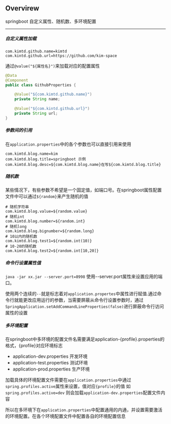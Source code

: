 ## Overvirew
springboot 自定义属性、随机数、多环境配置

---
##### 自定义属性加载
```
com.kimtd.github.name=kimtd
com.kintd.github.url=https://github.com/kim-space
```
通过`@value("${属性名}")`来加载对应的配置属性
```java
@Data
@Component
public class GithubProperties {
    
    @Value("${com.kimtd.github.name}")
    private String name;
    
    @Value("${com.kintd.github.url}")
    private String url;
}
```

##### 参数间的引用
在`application.properties`中的各个参数也可以直接引用来使用
```
com.kimtd.blog.name=kim
com.kimtd.blog.title=springboot 示例
com.kimtd.blog.desc=${com.kimtd.blog.name}在写${com.kimtd.blog.title}
```

##### 随机数
某些情况下，有些参数不希望是一个固定值，如端口号。在springboot属性配置文件中可以通过`${random}`来产生随机的值
```
# 随机字符串
com.kimtd.blog.value=${random.value}
# 随机int
com.kimtd.blog.number=${random.int}
# 随机long
com.kimtd.blog.bignumber=${random.long}
# 10以内的随机数
com.kimtd.blog.test1=${random.int(10)}
# 10-20的随机数
com.kimtd.blog.test2=${random.int[10,20]}

```
##### 命令行设置属性值
`java -jar xx.jar --server.port=8998` 使用--server.port属性来设置应用的端口。

使用两个连续的`--`就是标志着对`application.propertes`中属性进行赋值.通过命令行就能更改应用运行的参数，当需要屏蔽从命令行设置参数时，通过`SpringApplication.setAddCommandLineProperties(false)`进行屏蔽命令行访问属性的设置


##### 多环境配置
在springboot中多环境的配置文件名需要满足application-{profile}.properties的格式，{profile}对应环境标志

- application-dev.properties 开发环境
- application-test.properties 测试环境
- application-prod.properties 生产环境

加载具体的环境配置文件需要在`application.properties`中通过`spring.profiles.active`属性来设置，值对应`{profile}`的值
如 `spring.profiles.active=dev` 则会加载`application-dev.properties`配置文件内容

所以在多环境下在`application.properties`中配置通用的内通，并设置需要激活的环境配置。在各个环境配置文件中配置各自的环境配置信息
